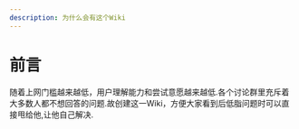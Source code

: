```yaml
---
description: 为什么会有这个Wiki
---
```


# 前言

随着上网门槛越来越低，用户理解能力和尝试意愿越来越低.各个讨论群里充斥着大多数人都不想回答的问题.故创建这一Wiki，方便大家看到后低脂问题时可以直接甩给他,让他自己解决.

